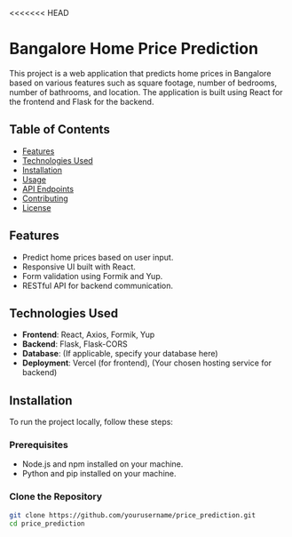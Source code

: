 <<<<<<< HEAD
# Bangalore Home Price Prediction

This project is a web application that predicts home prices in Bangalore based on various features such as square footage, number of bedrooms, number of bathrooms, and location. The application is built using React for the frontend and Flask for the backend.

## Table of Contents

- [Features](#features)
- [Technologies Used](#technologies-used)
- [Installation](#installation)
- [Usage](#usage)
- [API Endpoints](#api-endpoints)
- [Contributing](#contributing)
- [License](#license)

## Features

- Predict home prices based on user input.
- Responsive UI built with React.
- Form validation using Formik and Yup.
- RESTful API for backend communication.

## Technologies Used

- **Frontend**: React, Axios, Formik, Yup
- **Backend**: Flask, Flask-CORS
- **Database**: (If applicable, specify your database here)
- **Deployment**: Vercel (for frontend), (Your chosen hosting service for backend)

## Installation

To run the project locally, follow these steps:

### Prerequisites

- Node.js and npm installed on your machine.
- Python and pip installed on your machine.

### Clone the Repository

```bash
git clone https://github.com/yourusername/price_prediction.git
cd price_prediction
